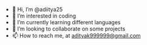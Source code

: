 - 👋 Hi, I’m @adiitya25
- 👀 I’m interested in coding
- 🌱 I’m currently learning different languages
- 💞️ I’m looking to collaborate on some projects
- 📫 How to reach me, at adityak999999@gmail.com

<!---
adiitya25/adiitya25 is a ✨ special ✨ repository because its `README.md` (this file) appears on your GitHub profile.
You can click the Preview link to take a look at your changes.
--->
